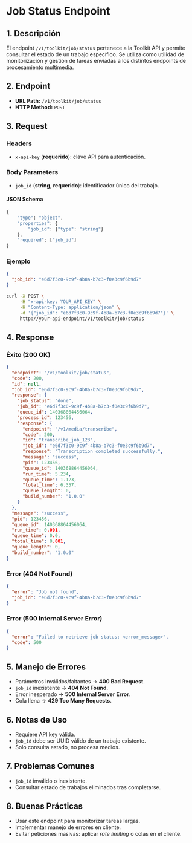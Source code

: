 # Job Status Endpoint

## 1. Descripción

El endpoint `/v1/toolkit/job/status` pertenece a la Toolkit API y permite consultar el estado de un trabajo específico. Se utiliza como utilidad de monitorización y gestión de tareas enviadas a los distintos endpoints de procesamiento multimedia.

## 2. Endpoint

* **URL Path:** `/v1/toolkit/job/status`
* **HTTP Method:** `POST`

## 3. Request

### Headers

* `x-api-key` (**requerido**): clave API para autenticación.

### Body Parameters

* `job_id` (**string, requerido**): identificador único del trabajo.

#### JSON Schema

```python
{
    "type": "object",
    "properties": {
        "job_id": {"type": "string"}
    },
    "required": ["job_id"]
}
```

### Ejemplo

```json
{
  "job_id": "e6d7f3c0-9c9f-4b8a-b7c3-f0e3c9f6b9d7"
}
```

```bash
curl -X POST \
     -H "x-api-key: YOUR_API_KEY" \
     -H "Content-Type: application/json" \
     -d '{"job_id": "e6d7f3c0-9c9f-4b8a-b7c3-f0e3c9f6b9d7"}' \
     http://your-api-endpoint/v1/toolkit/job/status
```

## 4. Response

### Éxito (200 OK)

```json
{
  "endpoint": "/v1/toolkit/job/status",
  "code": 200,
  "id": null,
  "job_id": "e6d7f3c0-9c9f-4b8a-b7c3-f0e3c9f6b9d7",
  "response": {
    "job_status": "done",
    "job_id": "e6d7f3c0-9c9f-4b8a-b7c3-f0e3c9f6b9d7",
    "queue_id": 140368864456064,
    "process_id": 123456,
    "response": {
      "endpoint": "/v1/media/transcribe",
      "code": 200,
      "id": "transcribe_job_123",
      "job_id": "e6d7f3c0-9c9f-4b8a-b7c3-f0e3c9f6b9d7",
      "response": "Transcription completed successfully.",
      "message": "success",
      "pid": 123456,
      "queue_id": 140368864456064,
      "run_time": 5.234,
      "queue_time": 1.123,
      "total_time": 6.357,
      "queue_length": 0,
      "build_number": "1.0.0"
    }
  },
  "message": "success",
  "pid": 123456,
  "queue_id": 140368864456064,
  "run_time": 0.001,
  "queue_time": 0.0,
  "total_time": 0.001,
  "queue_length": 0,
  "build_number": "1.0.0"
}
```

### Error (404 Not Found)

```json
{
  "error": "Job not found",
  "job_id": "e6d7f3c0-9c9f-4b8a-b7c3-f0e3c9f6b9d7"
}
```

### Error (500 Internal Server Error)

```json
{
  "error": "Failed to retrieve job status: <error_message>",
  "code": 500
}
```

## 5. Manejo de Errores

* Parámetros inválidos/faltantes → **400 Bad Request**.
* `job_id` inexistente → **404 Not Found**.
* Error inesperado → **500 Internal Server Error**.
* Cola llena → **429 Too Many Requests**.

## 6. Notas de Uso

* Requiere API key válida.
* `job_id` debe ser UUID válido de un trabajo existente.
* Solo consulta estado, no procesa medios.

## 7. Problemas Comunes

* `job_id` inválido o inexistente.
* Consultar estado de trabajos eliminados tras completarse.

## 8. Buenas Prácticas

* Usar este endpoint para monitorizar tareas largas.
* Implementar manejo de errores en cliente.
* Evitar peticiones masivas: aplicar *rate limiting* o colas en el cliente.
